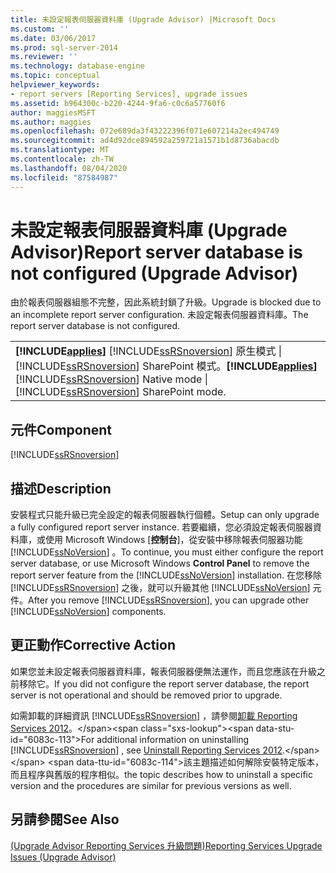 ```yaml
---
title: 未設定報表伺服器資料庫 (Upgrade Advisor) |Microsoft Docs
ms.custom: ''
ms.date: 03/06/2017
ms.prod: sql-server-2014
ms.reviewer: ''
ms.technology: database-engine
ms.topic: conceptual
helpviewer_keywords:
- report servers [Reporting Services], upgrade issues
ms.assetid: b964300c-b220-4244-9fa6-c0c6a57760f6
author: maggiesMSFT
ms.author: maggies
ms.openlocfilehash: 072e689da3f43222396f071e607214a2ec494749
ms.sourcegitcommit: ad4d92dce894592a259721a1571b1d8736abacdb
ms.translationtype: MT
ms.contentlocale: zh-TW
ms.lasthandoff: 08/04/2020
ms.locfileid: "87584987"
---
```

# <a name="report-server-database-is-not-configured-upgrade-advisor"></a><span data-ttu-id="6083c-102">未設定報表伺服器資料庫 (Upgrade Advisor)</span><span class="sxs-lookup"><span data-stu-id="6083c-102">Report server database is not configured (Upgrade Advisor)</span></span>
  <span data-ttu-id="6083c-103">由於報表伺服器組態不完整，因此系統封鎖了升級。</span><span class="sxs-lookup"><span data-stu-id="6083c-103">Upgrade is blocked due to an incomplete report server configuration.</span></span> <span data-ttu-id="6083c-104">未設定報表伺服器資料庫。</span><span class="sxs-lookup"><span data-stu-id="6083c-104">The report server database is not configured.</span></span>  
  
||  
|-|  
|<span data-ttu-id="6083c-105">**[!INCLUDE[applies](../../includes/applies-md.md)]**  [!INCLUDE[ssRSnoversion](../../includes/ssrsnoversion-md.md)] 原生模式 &#124; [!INCLUDE[ssRSnoversion](../../includes/ssrsnoversion-md.md)] SharePoint 模式。</span><span class="sxs-lookup"><span data-stu-id="6083c-105">**[!INCLUDE[applies](../../includes/applies-md.md)]**  [!INCLUDE[ssRSnoversion](../../includes/ssrsnoversion-md.md)] Native mode &#124; [!INCLUDE[ssRSnoversion](../../includes/ssrsnoversion-md.md)] SharePoint mode.</span></span>|  
  
## <a name="component"></a><span data-ttu-id="6083c-106">元件</span><span class="sxs-lookup"><span data-stu-id="6083c-106">Component</span></span>  
 [!INCLUDE[ssRSnoversion](../../includes/ssrsnoversion-md.md)]  
  
## <a name="description"></a><span data-ttu-id="6083c-107">描述</span><span class="sxs-lookup"><span data-stu-id="6083c-107">Description</span></span>  
 <span data-ttu-id="6083c-108">安裝程式只能升級已完全設定的報表伺服器執行個體。</span><span class="sxs-lookup"><span data-stu-id="6083c-108">Setup can only upgrade a fully configured report server instance.</span></span> <span data-ttu-id="6083c-109">若要繼續，您必須設定報表伺服器資料庫，或使用 Microsoft Windows [**控制台**]，從安裝中移除報表伺服器功能 [!INCLUDE[ssNoVersion](../../includes/ssnoversion-md.md)] 。</span><span class="sxs-lookup"><span data-stu-id="6083c-109">To continue, you must either configure the report server database, or use Microsoft Windows **Control Panel** to remove the report server feature from the [!INCLUDE[ssNoVersion](../../includes/ssnoversion-md.md)] installation.</span></span> <span data-ttu-id="6083c-110">在您移除 [!INCLUDE[ssRSnoversion](../../includes/ssrsnoversion-md.md)] 之後，就可以升級其他 [!INCLUDE[ssNoVersion](../../includes/ssnoversion-md.md)] 元件。</span><span class="sxs-lookup"><span data-stu-id="6083c-110">After you remove [!INCLUDE[ssRSnoversion](../../includes/ssrsnoversion-md.md)], you can upgrade other [!INCLUDE[ssNoVersion](../../includes/ssnoversion-md.md)] components.</span></span>  
  
## <a name="corrective-action"></a><span data-ttu-id="6083c-111">更正動作</span><span class="sxs-lookup"><span data-stu-id="6083c-111">Corrective Action</span></span>  
 <span data-ttu-id="6083c-112">如果您並未設定報表伺服器資料庫，報表伺服器便無法運作，而且您應該在升級之前移除它。</span><span class="sxs-lookup"><span data-stu-id="6083c-112">If you did not configure the report server database, the report server is not operational and should be removed prior to upgrade.</span></span>  
  
 <span data-ttu-id="6083c-113">如需卸載的詳細資訊 [!INCLUDE[ssRSnoversion](../../includes/ssrsnoversion-md.md)] ，請參閱[卸載 Reporting Services 2012](https://technet.microsoft.com/library/hh479745.aspx\(v=sql.11\))。</span><span class="sxs-lookup"><span data-stu-id="6083c-113">For additional information on uninstalling [!INCLUDE[ssRSnoversion](../../includes/ssrsnoversion-md.md)] , see [Uninstall Reporting Services 2012](https://technet.microsoft.com/library/hh479745.aspx\(v=sql.11\)).</span></span> <span data-ttu-id="6083c-114">該主題描述如何解除安裝特定版本，而且程序與舊版的程序相似。</span><span class="sxs-lookup"><span data-stu-id="6083c-114">the topic describes how to uninstall a specific version and the procedures are similar for previous versions as well.</span></span>  
  
## <a name="see-also"></a><span data-ttu-id="6083c-115">另請參閱</span><span class="sxs-lookup"><span data-stu-id="6083c-115">See Also</span></span>  
 [<span data-ttu-id="6083c-116">&#40;Upgrade Advisor Reporting Services 升級問題&#41;</span><span class="sxs-lookup"><span data-stu-id="6083c-116">Reporting Services Upgrade Issues &#40;Upgrade Advisor&#41;</span></span>](../../../2014/sql-server/install/reporting-services-upgrade-issues-upgrade-advisor.md)  
  
  
